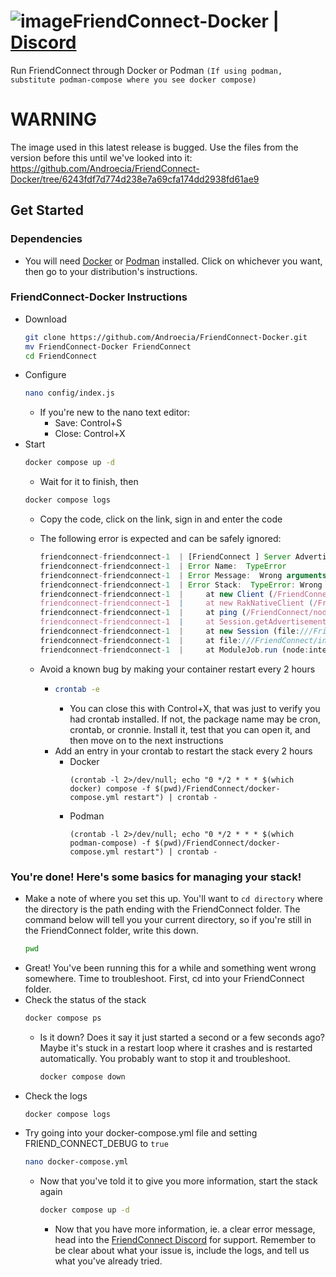 # ![image](https://github.com/Androecia/FriendConnect-Docker/assets/59907407/99380263-9666-4e5d-9b1f-4fdc4f3b3036)FriendConnect-Docker | [Discord](https://discord.gg/gpQsX2UVQ7)
Run FriendConnect through Docker or Podman ``(If using podman, substitute podman-compose where you see docker compose)``

# WARNING
The image used in this latest release is bugged. Use the files from the version before this until we've looked into it: https://github.com/Androecia/FriendConnect-Docker/tree/6243fdf7d774d238e7a69cfa174dd2938fd61ae9

## Get Started
### Dependencies
- You will need [Docker](https://docs.docker.com/engine/install/) or [Podman](https://podman.io/docs/installation#linux-distributions) installed. Click on whichever you want, then go to your distribution's instructions.

### FriendConnect-Docker Instructions
- Download
  ```bash
  git clone https://github.com/Androecia/FriendConnect-Docker.git
  mv FriendConnect-Docker FriendConnect
  cd FriendConnect
  ```
- Configure
  ```bash
  nano config/index.js
  ```
  - If you're new to the nano text editor:
    - Save: Control+S
    - Close: Control+X
- Start
  ```bash
  docker compose up -d
  ```
  - Wait for it to finish, then
  ```bash
  docker compose logs
  ```
  - Copy the code, click on the link, sign in and enter the code
 
  - The following error is expected and can be safely ignored:
    ```js
    friendconnect-friendconnect-1  | [FriendConnect ] Server Advertisement Error
    friendconnect-friendconnect-1  | Error Name:  TypeError
    friendconnect-friendconnect-1  | Error Message:  Wrong arguments
    friendconnect-friendconnect-1  | Error Stack:  TypeError: Wrong arguments
    friendconnect-friendconnect-1  |     at new Client (/FriendConnect/node_modules/raknet-native/lib/RakNet.js:8:19)
    friendconnect-friendconnect-1  |     at new RakNativeClient (/FriendConnect/node_modules/bedrock-protocol/src/rak.js:45:19)
    friendconnect-friendconnect-1  |     at ping (/FriendConnect/node_modules/bedrock-protocol/src/createClient.js:87:15)
    friendconnect-friendconnect-1  |     at Session.getAdvertisement (file:///FriendConnect/node_modules/friend-connect/dist/index.js:419:30)
    friendconnect-friendconnect-1  |     at new Session (file:///FriendConnect/node_modules/friend-connect/dist/index.js:76:14)
    friendconnect-friendconnect-1  |     at file:///FriendConnect/index.js:3:1
    friendconnect-friendconnect-1  |     at ModuleJob.run (node:internal/modules/esm/module_job:194:25)
    ```
  - Avoid a known bug by making your container restart every 2 hours
      - ```bash
        crontab -e
        ```
        - You can close this with Control+X, that was just to verify you had crontab installed. If not, the package name may be cron, crontab, or cronnie. Install it, test that you can open it, and then move on to the next instructions
      - Add an entry in your crontab to restart the stack every 2 hours
        - Docker
          ```cron
          (crontab -l 2>/dev/null; echo "0 */2 * * * $(which docker) compose -f $(pwd)/FriendConnect/docker-compose.yml restart") | crontab -
          ```
        - Podman
          ```cron
          (crontab -l 2>/dev/null; echo "0 */2 * * * $(which podman-compose) -f $(pwd)/FriendConnect/docker-compose.yml restart") | crontab -
          ```

### You're done! Here's some basics for managing your stack!
- Make a note of where you set this up. You'll want to ``cd directory`` where the directory is the path ending with the FriendConnect folder. The command below will tell you your current directory, so if you're still in the FriendConnect folder, write this down.
  ```bash
  pwd
  ```
- Great! You've been running this for a while and something went wrong somewhere. Time to troubleshoot. First, cd into your FriendConnect folder.
- Check the status of the stack
  ```bash
  docker compose ps
  ```
  - Is it down? Does it say it just started a second or a few seconds ago? Maybe it's stuck in a restart loop where it crashes and is restarted automatically. You probably want to stop it and troubleshoot.
    ```bash
    docker compose down
    ```
- Check the logs
  ```bash
  docker compose logs
  ```
- Try going into your docker-compose.yml file and setting FRIEND_CONNECT_DEBUG to ``true``
  ```bash
  nano docker-compose.yml
  ```
  - Now that you've told it to give you more information, start the stack again
    ```bash
    docker compose up -d
    ```
    - Now that you have more information, ie. a clear error message, head into the [FriendConnect Discord](https://discord.gg/gpQsX2UVQ7) for support. Remember to be clear about what your issue is, include the logs, and tell us what you've already tried.
